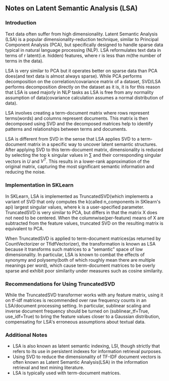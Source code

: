 ## Notes on Latent Semantic Analysis (LSA)

### Introduction
Text data often suffer from high dimensionality. Latent Semantic Analysis (LSA) is a popular dimensionality-reduction technique, similar to Principal Component Analysis (PCA), but specifically designed to handle sparse data typical in natural language processing (NLP). LSA reformulates text data in terms of r latent(i.e. hidden) features, where r is less than m(the number of terms in the data).

LSA is very similar to PCA but it operates better on sparse data than PCA does(and text data is almost always sparse). While PCA performs decomposition on the correlation/covariance matrix of a dataset, SVD/LSA performs decomposition directly on the dataset as it is, it is for this reason that LSA is used majorly in NLP tasks as LSA is free from any normality assumption of data(covariance calculation assumes a normal distribution of data).

LSA involves creating a term-document matrix where rows represent terms(words) and columns represent documents. This matrix is then decomposed using SVD and the decomposed matrices help to identify patterns and relationships between terms and documents.

LSA is different from SVD in the sense that LSA applies SVD to a term-document matrix in a specific way to uncover latent semantic structures. After applying SVD to this term-document matrix, dimensionality is reduced by selecting the top k singular values in $\sum$ and their corresponding singular vectors in $U$ and $V^T$. This results in a lower-rank approximation of the original matrix, capturing the most significant semantic information and reducing the noise.

### Implementation in SKLearn
In SKLearn, LSA is implemented as TruncatedSVD(which implements a variant of SVD that only computes the k(called n_components in SKlearn's api) largest singular values, where k is a user-specified parameter. TruncatedSVD is very similar to PCA, but differs in that the matrix X does not need to be centered. When the columnwise(per-feature) means of X are subtracted from the feature values, truncated SVD on the resulting matrix is equivalent to PCA. 

When TruncatedSVD is applied to term-document matrices(as returned by CountVectorizer or TfidfVectorizer), the transformation is known as LSA because it transforms such matrices to a "semantic" space of low dimensionality. In particular, LSA is known to combat the effects of synonymy and polysemy(both of which roughly mean there are multiple meanings per word), which cause term-document matrices to be overly sparse and exhibit poor similarity under measures such as cosine similarity.

### Recommendations for Using TruncatedSVD
While the TruncatedSVD transformer works with any feature matrix, using it on tf-idf matrices is recommended over raw frequency counts in an LSA/document processing setting. In particular, sublinear scaling and inverse document frequency should be turned on (sublinear_tf=True, use_idf=True) to bring the feature values closer to a Gaussian distribution, compensating for LSA's erroneous assumptions about textual data.

### Additional Notes
- LSA is also known as latent semantic indexing, LSI, though strictly that refers to its use in persistent indexes for information retrieval purposes.
- Using SVD to reduce the dimensionality of TF-IDF document vectors is often known as Latent Semantic Analysis(LSA) in the information retrieval and text mining literature.
- LSA is typically used with term-document matrices. 